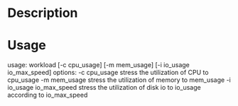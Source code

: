 # Description


# Usage
usage: workload [-c cpu_usage] [-m mem_usage] [-i io_usage io_max_speed]
  options:
    -c cpu_usage		stress the utilization of CPU to cpu_usage
    -m mem_usage		stress the utilization of memory to mem_usage
    -i io_usage io_max_speed	stress the utilization of disk io to io_usage according to io_max_speed

